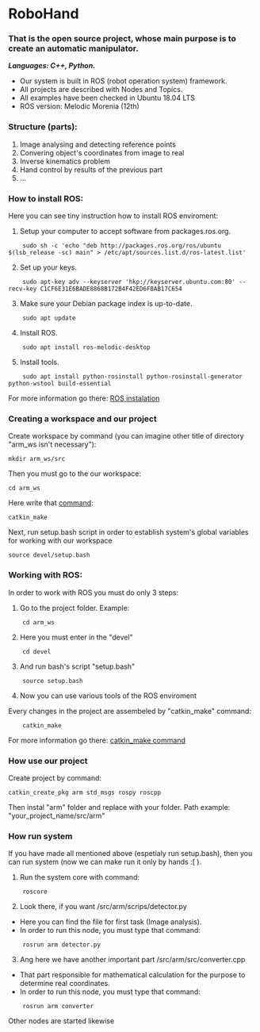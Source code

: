 # RoboHand
### That is the open source project, whose main purpose is to create an automatic manipulator.
***Languages: C++, Python.***
    
* Our system is built in ROS (robot operation system) framework.
* All projects are described with Nodes and Topics.
* All examples have been checked in Ubuntu 18.04 LTS
* ROS version: Melodic Morenia (12th)

### Structure (parts):
1. Image analysing and detecting reference points
2. Convering object's coordinates from image to real
3. Inverse kinematics problem
4. Hand control by results of the previous part
5. ...

### How to install ROS:
Here you can see tiny instruction how to install ROS enviroment:
1. Setup your computer to accept software from packages.ros.org. 
```
    sudo sh -c 'echo "deb http://packages.ros.org/ros/ubuntu $(lsb_release -sc) main" > /etc/apt/sources.list.d/ros-latest.list'
```
2. Set up your keys.
```
    sudo apt-key adv --keyserver 'hkp://keyserver.ubuntu.com:80' --recv-key C1CF6E31E6BADE8868B172B4F42ED6FBAB17C654
```
3. Make sure your Debian package index is up-to-date.
```
    sudo apt update
```
4. Install ROS.
```
    sudo apt install ros-melodic-desktop
```
5. Install tools.
```
    sudo apt install python-rosinstall python-rosinstall-generator python-wstool build-essential
```
For more information go there: [ROS instalation](http://wiki.ros.org/melodic/Installation/Ubuntu)

### Creating a workspace and our project
Create workspace by command (you can imagine other title of directory "arm_ws isn't necessary"):
```
mkdir arm_ws/src
```
Then you must go to the our workspace:
```
cd arm_ws
```
Here write that [command](https://wiki.ros.org/catkin/commands/catkin_make): 
```
catkin_make
```
Next, run setup.bash script in order to establish system's global variables for working with our workspace
```
source devel/setup.bash 
```

### Working with ROS:
In order to work with ROS you must do only 3 steps:
1. Go to the project folder. Example:
```
    cd arm_ws
```
2. Here you must enter in the "devel"
```
    cd devel
```
3. And run bash's script "setup.bash"
```
    source setup.bash
```
4. Now you can use various tools of the ROS enviroment
  
Every changes in the project are assembeled by "catkin_make" command:
```
    catkin_make
```
For more information go there: [catkin_make command](http://wiki.ros.org/ROS/Tutorials/BuildingPackages)

### How use our project
Create project by command:
```
catkin_create_pkg arm std_msgs rospy roscpp
```
Then instal "arm" folder and replace with your folder. Path example: "your_project_name/src/arm"


### How run system
If you have made all mentioned above (espetialy run setup.bash), then you can run system (now we can make run it only by hands :[ ).
1. Run the system core with command:
```
    roscore
```
2. Look there, if you want /src/arm/scrips/detector.py
  * Here you can find the file for first task (Image analysis).
  * In order to run this node, you must type that command:
```
    rosrun arm detector.py
```
3. Ang here we have another important part /src/arm/src/converter.cpp
  * That part responsible for mathematical calculation for the purpose to determine real coordinates.
  * In order to run this node, you must type that command:
```
    rosrun arm converter
```
Other nodes are started likewise

